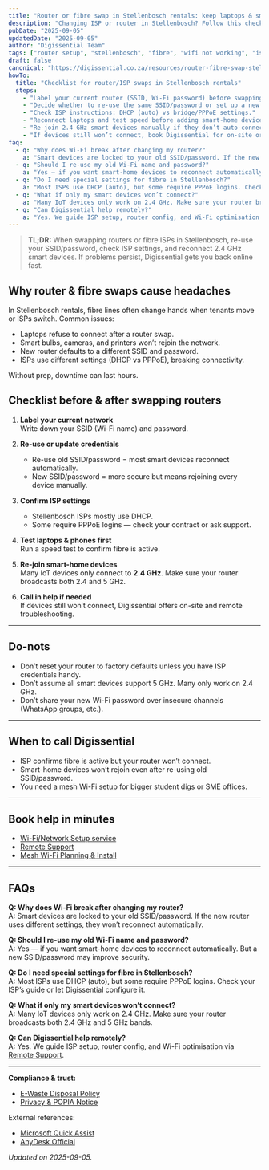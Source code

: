 ```yaml
---
title: "Router or fibre swap in Stellenbosch rentals: keep laptops & smart devices online"
description: "Changing ISP or router in Stellenbosch? Follow this checklist to keep laptops, Wi-Fi, and smart-home devices online with no downtime."
pubDate: "2025-09-05"
updatedDate: "2025-09-05"
author: "Digissential Team"
tags: ["router setup", "stellenbosch", "fibre", "wifi not working", "isp change"]
draft: false
canonical: "https://digissential.co.za/resources/router-fibre-swap-stellenbosch-rentals/"
howTo:
  title: "Checklist for router/ISP swaps in Stellenbosch rentals"
  steps:
    - "Label your current router (SSID, Wi-Fi password) before swapping hardware."
    - "Decide whether to re-use the same SSID/password or set up a new one."
    - "Check ISP instructions: DHCP (auto) vs bridge/PPPoE settings."
    - "Reconnect laptops and test speed before adding smart-home devices."
    - "Re-join 2.4 GHz smart devices manually if they don’t auto-connect."
    - "If devices still won’t connect, book Digissential for on-site or remote Wi-Fi setup."
faq:
  - q: "Why does Wi-Fi break after changing my router?"
    a: "Smart devices are locked to your old SSID/password. If the new router uses different settings, they won’t reconnect automatically."
  - q: "Should I re-use my old Wi-Fi name and password?"
    a: "Yes — if you want smart-home devices to reconnect automatically. But a new SSID/password may improve security."
  - q: "Do I need special settings for fibre in Stellenbosch?"
    a: "Most ISPs use DHCP (auto), but some require PPPoE logins. Check your ISP’s guide or let Digissential configure it."
  - q: "What if only my smart devices won’t connect?"
    a: "Many IoT devices only work on 2.4 GHz. Make sure your router broadcasts both 2.4 GHz and 5 GHz bands."
  - q: "Can Digissential help remotely?"
    a: "Yes. We guide ISP setup, router config, and Wi-Fi optimisation via [Remote Support](/services/remote-support-setup/)."
---
```


> **TL;DR:** When swapping routers or fibre ISPs in Stellenbosch, re-use your SSID/password, check ISP settings, and reconnect 2.4 GHz smart devices. If problems persist, Digissential gets you back online fast.

## Why router & fibre swaps cause headaches

In Stellenbosch rentals, fibre lines often change hands when tenants move or ISPs switch. Common issues:
- Laptops refuse to connect after a router swap.  
- Smart bulbs, cameras, and printers won’t rejoin the network.  
- New router defaults to a different SSID and password.  
- ISPs use different settings (DHCP vs PPPoE), breaking connectivity.  

Without prep, downtime can last hours.

## Checklist before & after swapping routers

1. **Label your current network**  
   Write down your SSID (Wi-Fi name) and password.  

2. **Re-use or update credentials**  
   - Re-use old SSID/password = most smart devices reconnect automatically.  
   - New SSID/password = more secure but means rejoining every device manually.  

3. **Confirm ISP settings**  
   - Stellenbosch ISPs mostly use DHCP.  
   - Some require PPPoE logins — check your contract or ask support.  

4. **Test laptops & phones first**  
   Run a speed test to confirm fibre is active.  

5. **Re-join smart-home devices**  
   Many IoT devices only connect to **2.4 GHz**. Make sure your router broadcasts both 2.4 and 5 GHz.  

6. **Call in help if needed**  
   If devices still won’t connect, Digissential offers on-site and remote troubleshooting.  

---

## Do-nots

- Don’t reset your router to factory defaults unless you have ISP credentials handy.  
- Don’t assume all smart devices support 5 GHz. Many only work on 2.4 GHz.  
- Don’t share your new Wi-Fi password over insecure channels (WhatsApp groups, etc.).  

---

## When to call Digissential

- ISP confirms fibre is active but your router won’t connect.  
- Smart-home devices won’t rejoin even after re-using old SSID/password.  
- You need a mesh Wi-Fi setup for bigger student digs or SME offices.  

---

## Book help in minutes

- [Wi-Fi/Network Setup service](/services/wifi-network-setup/)  
- [Remote Support](/services/remote-support-setup/)  
- [Mesh Wi-Fi Planning & Install](/services/mesh-wifi-planning-install/)  

---

## FAQs

**Q: Why does Wi-Fi break after changing my router?**  
A: Smart devices are locked to your old SSID/password. If the new router uses different settings, they won’t reconnect automatically.

**Q: Should I re-use my old Wi-Fi name and password?**  
A: Yes — if you want smart-home devices to reconnect automatically. But a new SSID/password may improve security.

**Q: Do I need special settings for fibre in Stellenbosch?**  
A: Most ISPs use DHCP (auto), but some require PPPoE logins. Check your ISP’s guide or let Digissential configure it.

**Q: What if only my smart devices won’t connect?**  
A: Many IoT devices only work on 2.4 GHz. Make sure your router broadcasts both 2.4 GHz and 5 GHz bands.

**Q: Can Digissential help remotely?**  
A: Yes. We guide ISP setup, router config, and Wi-Fi optimisation via [Remote Support](/services/remote-support-setup/).

---

**Compliance & trust:**  
- [E-Waste Disposal Policy](/legal/ewaste-disposal-policy/)  
- [Privacy & POPIA Notice](/legal/privacy-popia-processing-notice/)  

External references:  
- [Microsoft Quick Assist](https://support.microsoft.com/en-us/windows/get-help-with-quick-assist?utm_source=chatgpt.com)  
- [AnyDesk Official](https://anydesk.com/?utm_source=chatgpt.com)  

*Updated on 2025-09-05.*
